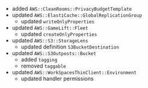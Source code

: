 - added `AWS::CleanRooms::PrivacyBudgetTemplate`
- updated `AWS::ElastiCache::GlobalReplicationGroup`
  - updated `writeOnlyProperties`
- updated `AWS::GameLift::Fleet`
  - updated `createOnlyProperties`
- updated `AWS::S3::StorageLens`
  - updated definition `S3BucketDestination`
- updated `AWS::S3Outposts::Bucket`
  - added `tagging`
  - removed `taggable`
- updated `AWS::WorkSpacesThinClient::Environment`
  - updated handler permissions
